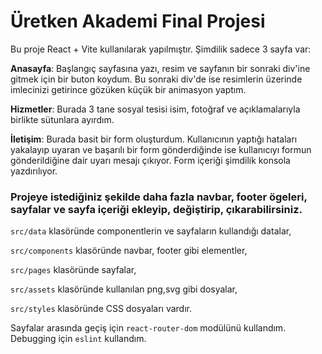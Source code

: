 # Üretken Akademi Final Projesi

Bu proje React + Vite kullanılarak yapılmıştır. Şimdilik sadece 3 sayfa var:

**Anasayfa**: Başlangıç sayfasına yazı, resim ve sayfanın bir sonraki div'ine gitmek için bir buton koydum. Bu sonraki div'de ise resimlerin üzerinde imlecinizi getirince gözüken küçük bir animasyon yaptım.

**Hizmetler**: Burada 3 tane sosyal tesisi isim, fotoğraf ve açıklamalarıyla birlikte sütunlara ayırdım.

**İletişim**: Burada basit bir form oluşturdum. Kullanıcının yaptığı hataları yakalayıp uyaran ve başarılı bir form gönderdiğinde ise kullanıcıyı formun gönderildiğine dair uyarı mesajı çıkıyor. Form içeriği şimdilik konsola yazdırılıyor.

### Projeye istediğiniz şekilde daha fazla navbar, footer ögeleri, sayfalar ve sayfa içeriği ekleyip, değiştirip, çıkarabilirsiniz. 

`src/data` klasöründe componentlerin ve sayfaların kullandığı datalar,

`src/components` klasöründe navbar, footer gibi elementler,

`src/pages` klasöründe sayfalar,

`src/assets` klasöründe kullanılan png,svg gibi dosyalar,

`src/styles` klasöründe CSS dosyaları vardır.

Sayfalar arasında geçiş için `react-router-dom` modülünü kullandım. Debugging için `eslint` kullandım.

